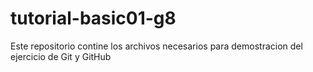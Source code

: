 # tutorial-basic01-g8
Este repositorio contine los archivos necesarios para demostracion del ejercicio de Git y GitHub
